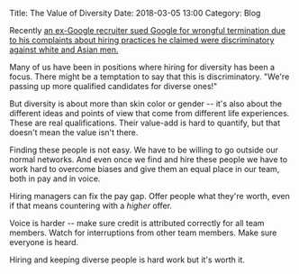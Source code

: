 Title: The Value of Diversity
Date: 2018-03-05 13:00
Category: Blog

Recently [an ex-Google recruiter sued Google for wrongful termination due to his
complaints about hiring practices he claimed were discriminatory against white
and Asian
men.](https://arstechnica.com/tech-policy/2018/03/ex-google-recruiter-i-was-fired-because-i-resisted-illegal-diversity-efforts)

Many of us have been in positions where hiring for diversity has been a focus.
There might be a temptation to say that this is discriminatory. "We're passing
up more qualified candidates for diverse ones!"

But diversity is about more than skin color or gender -- it's also about the
different ideas and points of view that come from different life experiences.
These are real qualifications. Their value-add is hard to quantify, but that
doesn't mean the value isn't there.

Finding these people is not easy. We have to be willing to go outside our
normal networks. And even once we find and hire these people we have to work
hard to overcome biases and give them an equal place in our team, both in pay
and in voice.

Hiring managers can fix the pay gap. Offer people what they're worth, even if
that means countering with a *higher* offer.

Voice is harder -- make sure credit is attributed correctly for all team
members. Watch for interruptions from other team members. Make sure everyone is
heard.

Hiring and keeping diverse people is hard work but it's worth it.
